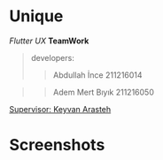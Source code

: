 # Unique

*Flutter* *UX* **TeamWork**

> developers:
> >Abdullah İnce 211216014

> >Adem Mert Bıyık 211216050




[Supervisor: Keyvan Arasteh](https://github.com/keyvanarasteh/)

# Screenshots
